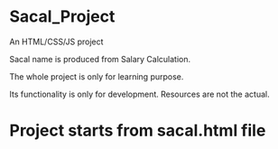 # Sacal_Project
An HTML/CSS/JS project

Sacal name is produced from Salary Calculation.

The whole project is only for learning purpose.

Its functionality is only for development. Resources are not the actual.


# Project starts from sacal.html file
